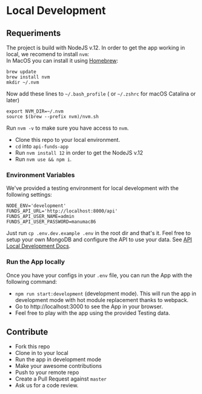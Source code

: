 # Local Development
## Requeriments
The project is build with NodeJS v.12. In order to get the app working in local, we recomend to install `nvm`:  
In MacOS you can install it using [Homebrew](https://brew.sh/): 
```
brew update
brew install nvm
mkdir ~/.nvm
```
Now add these lines to `~/.bash_profile` ( or `~/.zshrc` for macOS Catalina or later)
```
export NVM_DIR=~/.nvm
source $(brew --prefix nvm)/nvm.sh
```
Run `nvm -v` to make sure you have access to `nvm`.

- Clone this repo to your local environment.
- `cd` into `api-funds-app`
- Run `nvm install 12` in order to get the NodeJS v.12
- Run `nvm use && npm i`.

### Environment Variables
We've provided a testing environment for local development with the following settings: 
```
NODE_ENV='development'
FUNDS_API_URL='http://localhost:8000/api'
FUNDS_API_USER_NAME=admin
FUNDS_API_USER_PASSWORD=manumac86

```
Just run `cp .env.dev.example .env` in the root dir and that's it.
Feel free to setup your own MongoDB and configure the API to use your data. See [API Local Development Docs](https://github.com/Manumac86/api-funds-app).

### Run the App locally
Once you have your configs in your `.env` file, you can run the App with the following command: 
- `npm run start:development` (development mode).
This will run the app in development mode with hot module replacement thanks to webpack.
- Go to http://localhost:3000 to see the App in your browser.
- Feel free to play with the app using the provided Testing data.

## Contribute
- Fork this repo
- Clone in to your local
- Run the app in development mode
- Make your awesome contributions
- Push to your remote repo
- Create a Pull Request against `master`
- Ask us for a code review.
